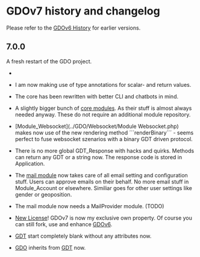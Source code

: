 # GDOv7 history and changelog

Please refer to the [GDOv6 History](https://github.com/gizmore/gdo6/blob/master/DOCS/GDO_HISTORY.md) for earlier versions.


## 7.0.0

A fresh restart of the GDO project.

 - 
 
 - I am now making use of type annotations for scalar- and return values.

 - The core has been rewritten with better CLI and chatbots in mind.
 
 - A slightly bigger bunch of [core modules](../GDO). As their stuff is almost always needed anyway. These do not require an additional module repository.
 
 - [Module_Websocket](../GDO/Websocket/Module Websocket.php) makes now use of the new rendering method ´´´renderBinary´´´ - seems perfect to fuse websocket szenarios with a binary GDT driven protocol.
 
 - There is no more global GDT_Response with hacks and quirks. Methods can return any GDT or a string  now. The response code is stored in Application.
 
 - The [mail module](../GDO/Mail/Module_Mail.php) now takes care of all email setting and configuration stuff. Users can approve emails on their behalf. No more email stuff in Module_Account or elsewhere. Similiar goes for other user settings like gender or geoposition.
 
 - The mail module now needs a MailProvider module. (TODO)

 - [New License](../LICENSE)! GDOv7 is now my exclusive own property. Of course you can still fork, use and enhance [GDOv6](https://github.com/gizmore/gdo6).
 
 - [GDT](../GDO/Core/GDT.php) start completely blank without any attributes now.
 
 - [GDO](../GDO/Core/GDO.php) inherits from [GDT](../GDO/Core/GDT.php) now.
 